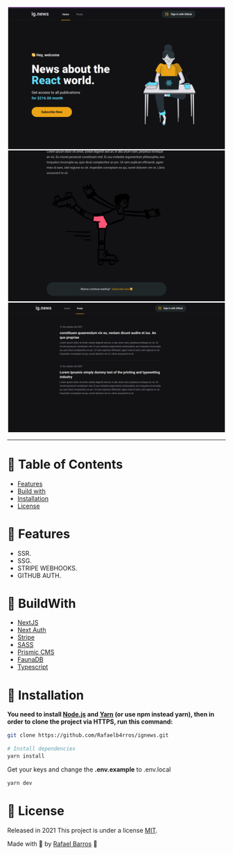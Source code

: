 <p align="center">
   <img src=".github/docs/images/homepage.png" width="500"/>
   <img src=".github/docs/images/postpreview.png" width="500"/>
   <img src=".github/docs/images/postspage.png" width="500"/>
</p>

---

# :pushpin: Table of Contents

- [Features](#rocket-features)
- [Build with](#construction_worker-BuildWith)
- [Installation](#construction_worker-installation)
- [License](#closed_book-license)

# :rocket: Features

- SSR.
- SSG.
- STRIPE WEBHOOKS.
- GITHUB AUTH.

# :construction_worker: BuildWith

- [NextJS](https://nextjs.org/)
- [Next Auth](https://next-auth.js.org/)
- [Stripe](https://stripe.com/)
- [SASS](https://sass-lang.com/)
- [Prismic CMS](https://prismic.io/)
- [FaunaDB](https://fauna.com/)
- [Typescript](https://www.typescriptlang.org/)

# :construction_worker: Installation

**You need to install [Node.js](https://nodejs.org/en/download/) and [Yarn](https://yarnpkg.com/) (or use npm instead yarn), then in order to clone the project via HTTPS, run this command:**

```bash
git clone https://github.com/Rafaelb4rros/ignews.git
```

```bash
# Install dependencies
yarn install
```

Get your keys and change the
<strong>.env.example</strong>
to .env.local

```bash
yarn dev
```

# :closed_book: License

Released in 2021
This project is under a license [MIT](./LICENSE).

Made with 💜 by [Rafael Barros](https://github.com/Rafaelb4rros) 🚀
